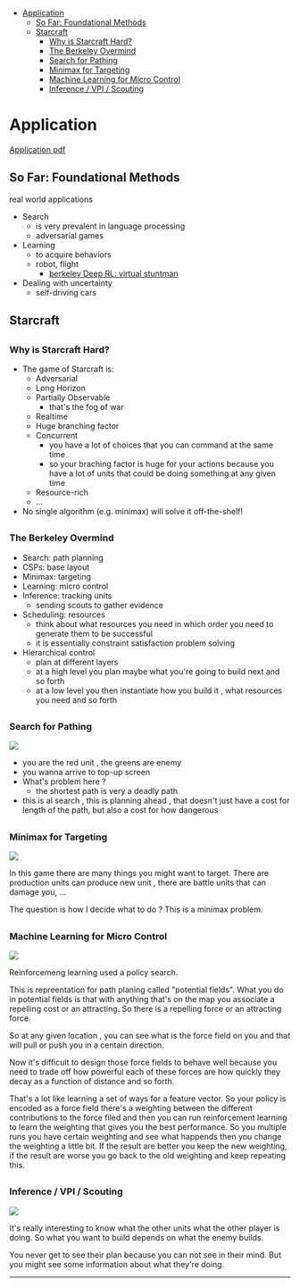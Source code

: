 [](...menustart)

- [Application](#e498749f3c42246d50b15c81c101d988)
    - [So Far: Foundational Methods](#c685cae5eb85421bc5bfe19350022e75)
    - [Starcraft](#8a6f8fa384efc23dcdcc19e7384bdc45)
        - [Why is Starcraft Hard?](#1fb75cfb7fe7923ca2bab57e2ebead57)
        - [The Berkeley Overmind](#8ae5d98a904e4bd489a504ec2b2154da)
        - [Search for Pathing](#b5c737bc93e07f225f5df7fc55d33245)
        - [Minimax for Targeting](#6f47e9d670285b5ac6e4db3ff10372d1)
        - [Machine Learning for Micro Control](#561c4a6fa7b27afca6a8b0eb8bf58887)
        - [Inference / VPI / Scouting](#85068d975072cc7193a0e53faa6e51ec)

[](...menuend)


<h2 id="e498749f3c42246d50b15c81c101d988"></h2>

# Application 

[Application pdf](https://github.com/mebusy/cs188_fa18/blob/master/fa18_cs188_lectures_pdf/FA18_cs188_lecture24_advanced_applications_robotics_1pp.pdf)

<h2 id="c685cae5eb85421bc5bfe19350022e75"></h2>

## So Far: Foundational Methods

real world applications

- Search
    - is very prevalent in language processing
    - adversarial games
- Learning 
    - to acquire behaviors
    - robot, flight
        - [berkeley Deep RL: virtual stuntman](https://bair.berkeley.edu/blog/2018/04/10/virtual-stuntman/)
- Dealing with uncertainty
    - self-driving cars







<h2 id="8a6f8fa384efc23dcdcc19e7384bdc45"></h2>

## Starcraft

<h2 id="1fb75cfb7fe7923ca2bab57e2ebead57"></h2>

### Why is Starcraft Hard?

- The game of Starcraft is:
    - Adversarial
    - Long Horizon
    - Partially Observable
        - that's the fog of war 
    - Realtime
    - Huge branching factor
    - Concurrent
        - you have a lot of choices that you can command at the same time 
        - so your braching factor is huge for your actions because you have a lot of units that could be doing something at any given time 
    - Resource-rich
    -  …
- No single algorithm (e.g. minimax) will solve it off-the-shelf!
    

<h2 id="8ae5d98a904e4bd489a504ec2b2154da"></h2>

### The Berkeley Overmind

- Search: path planning
- CSPs: base layout
- Minimax: targeting
- Learning: micro control
- Inference: tracking units
    - sending scouts to gather evidence
- Scheduling: resources
    - think about what resources you need in which order you need to generate them to be successful 
    - it is essentially constraint satisfaction problem solving
- Hierarchical control
    - plan at different layers 
    - at a high level you plan maybe what you're going to build next and so forth
    - at a low level you then instantiate how you build it , what resources you need and so forth 

<h2 id="b5c737bc93e07f225f5df7fc55d33245"></h2>

### Search for Pathing

![](../imgs/cs188_application_starcraft_search_for_pathing.png)

- you are the red unit , the greens are enemy 
- you wanna arrive to top-up screen
- What's problem here ?
    - the shortest path is very a deadly path
- this is al search , this is planning ahead , that doesn't just have a cost for length of the path, but also a cost for how dangerous 

 
<h2 id="6f47e9d670285b5ac6e4db3ff10372d1"></h2>

### Minimax for Targeting

![](../imgs/cs188_application_starcraft_minimax_for_targeting.jpg)

In this game there are many things you might want to target.  There are production units can produce new unit , there are battle units that can damage you, ...  

The question is how I decide what to do ?   This is a minimax problem.  

<h2 id="561c4a6fa7b27afca6a8b0eb8bf58887"></h2>

### Machine Learning for Micro Control

![](../imgs/cs188_application_starcraft_micro_control.jpg)

Reinforcemeng learning used a policy search.

This is repreentation for path planing called "potential fields".  What you do in potential fields is that with anything that's on the map you associate a repelling cost or an attracting. So there is a repelling force or an attracting force. 

So at any given location , you can see what is the force field on you and that will pull or push you in a centain direction. 

Now it's difficult to design those force fields to behave well because you need to trade off how powerful each of these forces are how quickly they decay as a function of distance and so forth.

That's a lot like learning a set of ways for a feature vector.  So your policy is encoded as a force field there's a weighting between the different contributions to the force filed and then you can run reinforcement learning to learn the weighting that gives you the best performance.  So you multiple runs you have certain weighting and see what happends then you change the weighting a little bit. If the result are better  you keep the new weighting, if the result are worse you go back to the old weighting and keep repeating this. 


<h2 id="85068d975072cc7193a0e53faa6e51ec"></h2>

### Inference / VPI / Scouting

![](../imgs/cs188_application_starcraft_inference_VPI_scouting.jpg)

It's really interesting to know what the other units what the other player is doing. So what you want to build depends on what the enemy builds.  

You never get to see their plan because you can not see in their mind. But you might see some information  about what they're doing. 


---












